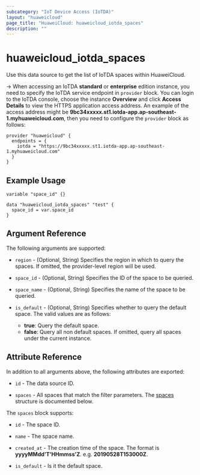 ```yaml
---
subcategory: "IoT Device Access (IoTDA)"
layout: "huaweicloud"
page_title: "HuaweiCloud: huaweicloud_iotda_spaces"
description: ""
---
```


# huaweicloud_iotda_spaces

Use this data source to get the list of IoTDA spaces within HuaweiCloud.

-> When accessing an IoTDA **standard** or **enterprise** edition instance, you need to specify the IoTDA service
  endpoint in `provider` block.
  You can login to the IoTDA console, choose the instance **Overview** and click **Access Details**
  to view the HTTPS application access address. An example of the access address might be
  **9bc34xxxxx.st1.iotda-app.ap-southeast-1.myhuaweicloud.com**, then you need to configure the
  `provider` block as follows:

  ```hcl
  provider "huaweicloud" {
    endpoints = {
      iotda = "https://9bc34xxxxx.st1.iotda-app.ap-southeast-1.myhuaweicloud.com"
    }
  }
  ```

## Example Usage

```hcl
variable "space_id" {}

data "huaweicloud_iotda_spaces" "test" {
  space_id = var.space_id
}
```

## Argument Reference

The following arguments are supported:

* `region` - (Optional, String) Specifies the region in which to query the spaces.
  If omitted, the provider-level region will be used.

* `space_id` - (Optional, String) Specifies the ID of the space to be queried.

* `space_name` - (Optional, String) Specifies the name of the space to be queried.

* `is_default` - (Optional, String) Specifies whether to query the default space.
  The valid values are as follows:
  + **true**: Query the default space.
  + **false**: Query all non default spaces.
  If omitted, query all spaces under the current instance.

## Attribute Reference

In addition to all arguments above, the following attributes are exported:

* `id` - The data source ID.

* `spaces` - All spaces that match the filter parameters.
  The [spaces](#iotda_spaces) structure is documented below.

<a name="iotda_spaces"></a>
The `spaces` block supports:

* `id` - The space ID.

* `name` - The space name.

* `created_at` - The creation time of the space. The format is **yyyyMMdd'T'HHmmss'Z**. e.g. **20190528T153000Z**.

* `is_default` - Is it the default space.
